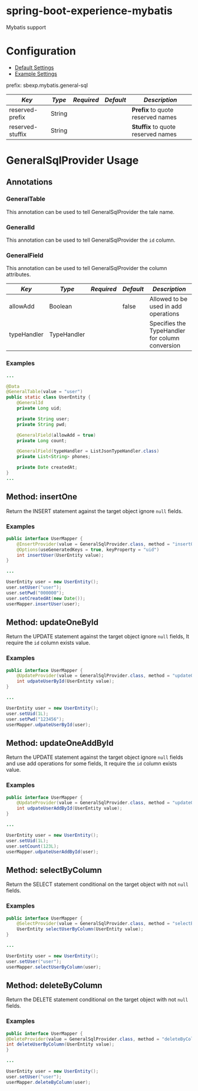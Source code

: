 spring-boot-experience-mybatis
==============================================

Mybatis support

# Configuration

- [Default Settings](src/main/resources/experience/experience-mybatis.yml)
- [Example Settings](src/test/resources/application.yml)

prefix: sbexp.mybatis.general-sql

| *Key*            | *Type* | *Required* | *Default* | *Description*                       |
|------------------|--------|------------|-----------|-------------------------------------|
| reserved-prefix  | String |            |           | **Prefix** to quote reserved names  |
| reserved-stuffix | String |            |           | **Stuffix** to quote reserved names |

# GeneralSqlProvider Usage

## Annotations

### GeneralTable

This annotation can be used to tell GeneralSqlProvider the tale name.

### GeneralId

This annotation can be used to tell GeneralSqlProvider the `id` column.

### GeneralField

This annotation can be used to tell GeneralSqlProvider the column attributes.

| *Key*       | *Type*      | *Required* | *Default* | *Description*                                   |
|-------------|-------------|------------|-----------|-------------------------------------------------|
| allowAdd    | Boolean     |            | false     | Allowed to be used in add operations            |
| typeHandler | TypeHandler |            |           | Specifies the TypeHandler for column conversion |

### Examples

```java
...

@Data
@GeneralTable(value = "user")
public static class UserEntity {
    @GeneralId
    private Long uid;

    private String user;
    private String pwd;

    @GeneralField(allowAdd = true)
    private Long count;

    @GeneralField(typeHandler = ListJsonTypeHandler.class)
    private List<String> phones;

    private Date createdAt;
}
...
```

## Method: insertOne

Return the INSERT statement against the target object ignore `null` fields.

### Examples

```java
public interface UserMapper {
    @InsertProvider(value = GeneralSqlProvider.class, method = "insertOne")
    @Options(useGeneratedKeys = true, keyProperty = "uid")
    int insertUser(UserEntity value);
}

...

UserEntity user = new UserEntity();
user.setUser("user");
user.setPwd("000000");
user.setCreatedAt(new Date());
userMapper.insertUser(user);
```

## Method: updateOneById

Return the UPDATE statement against the target object ignore `null` fields, It require the `id` column exists value.

### Examples

```java
public interface UserMapper {
    @UpdateProvider(value = GeneralSqlProvider.class, method = "updateOneById")
    int udpateUserById(UserEntity value);
}

...

UserEntity user = new UserEntity();
user.setUid(1L);
user.setPwd("123456");
userMapper.udpateUserById(user);
```

## Method: updateOneAddById

Return the UPDATE statement against the target object ignore `null` fields and use add operations for some fields, It require the `id` column exists value.

### Examples

```java
public interface UserMapper {
    @UpdateProvider(value = GeneralSqlProvider.class, method = "updateOneAddById")
    int udpateUserAddById(UserEntity value);
}

...

UserEntity user = new UserEntity();
user.setUid(1L);
user.setCount(123L);
userMapper.udpateUserAddById(user);
```

## Method: selectByColumn

Return the SELECT statement conditional on the target object with not `null` fields.

### Examples

```java
public interface UserMapper {
    @SelectProvider(value = GeneralSqlProvider.class, method = "selectByColumn")
    UserEntity selectUserByColumn(UserEntity value);
}

...

UserEntity user = new UserEntity();
user.setUser("user");
userMapper.selectUserByColumn(user);
```

## Method: deleteByColumn

Return the DELETE statement conditional on the target object with not `null` fields.

### Examples

```java
public interface UserMapper {
@DeleteProvider(value = GeneralSqlProvider.class, method = "deleteByColumn")
int deleteUserByColumn(UserEntity value);
}

...

UserEntity user = new UserEntity();
user.setUser("user");
userMapper.deleteByColumn(user);
```

